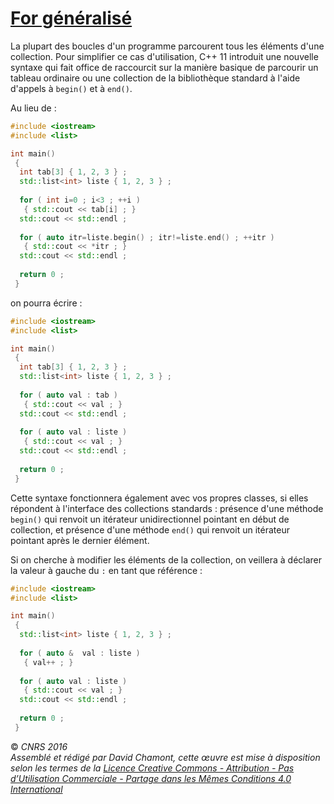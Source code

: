 # [For généralisé](TheorieFonctionnelleConcurrente "wikilink")

La plupart des boucles d'un programme parcourent tous les éléments d'une collection. Pour simplifier ce cas d'utilisation, C++ 11 introduit une nouvelle syntaxe qui fait office de raccourcit sur la manière basique de parcourir un tableau ordinaire ou une collection de la bibliothèque standard à l'aide d'appels à `begin()` et à `end()`.

Au lieu de :

``` cpp
#include <iostream>
#include <list>

int main()
 {
  int tab[3] { 1, 2, 3 } ;
  std::list<int> liste { 1, 2, 3 } ;
  
  for ( int i=0 ; i<3 ; ++i )
   { std::cout << tab[i] ; }
  std::cout << std::endl ;
  
  for ( auto itr=liste.begin() ; itr!=liste.end() ; ++itr )
   { std::cout << *itr ; }
  std::cout << std::endl ;
  
  return 0 ;
 }
```

on pourra écrire :

``` cpp
#include <iostream>
#include <list>

int main()
 {
  int tab[3] { 1, 2, 3 } ;
  std::list<int> liste { 1, 2, 3 } ;
  
  for ( auto val : tab )
   { std::cout << val ; }
  std::cout << std::endl ;
  
  for ( auto val : liste )
   { std::cout << val ; }
  std::cout << std::endl ;
  
  return 0 ;
 }
```

Cette syntaxe fonctionnera également avec vos propres classes, si elles répondent à l'interface des collections standards : présence d'une méthode `begin()` qui renvoit un itérateur unidirectionnel pointant en début de collection, et présence d'une méthode `end()` qui renvoit un itérateur pointant après le dernier élément.

Si on cherche à modifier les éléments de la collection, on veillera à déclarer la valeur à gauche du `:` en tant que référence :

``` cpp
#include <iostream>
#include <list>

int main()
 {
  std::list<int> liste { 1, 2, 3 } ;
  
  for ( auto &  val : liste )
   { val++ ; }
  
  for ( auto val : liste )
   { std::cout << val ; }
  std::cout << std::endl ;
  
  return 0 ;
 }
```

  
  
© *CNRS 2016*  
*Assemblé et rédigé par David Chamont, cette œuvre est mise à disposition selon les termes de la [Licence Creative Commons - Attribution - Pas d’Utilisation Commerciale - Partage dans les Mêmes Conditions 4.0 International](http://creativecommons.org/licenses/by-nc-sa/4.0/)*
